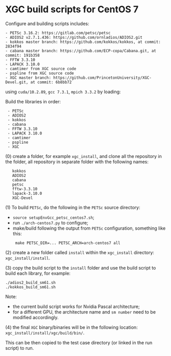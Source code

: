 # XGC build scripts for CentOS 7

Configure and building scripts includes:
```
- PETSc 3.16.2: https://gitlab.com/petsc/petsc
- ADIOS2 v2.7.1.436: https://github.com/ornladios/ADIOS2.git
- kokkos master branch: https://github.com/kokkos/kokkos, at commit: 2834f94
- cabana master branch: https://github.com/ECP-copa/Cabana.git, at commit: 191b358
- FFTW 3.3.10
- LAPACK 3.10.0
- camtimer from XGC source code
- pspline from XGC source code
- XGC master branch: https://github.com/PrincetonUniversity/XGC-Devel.git, at commit: 6b8bb72
```
using `cuda/10.2.89`, `gcc 7.3.1`, `mpich 3.3.2` by loading:

Build the libraries in order:
```
 - PETSc
 - ADIOS2
 - kokkos
 - cabana
 - FFTW 3.3.10
 - LAPACK 3.10.0
 - camtimer
 - pspline
 - XGC
```

(0) create a folder, for example `xgc_install`, and clone all the repository in the folder, all repository in separate folder with the following names:
```
   kokkos
   ADIOS2
   cabana
   petsc
   fftw-3.3.10
   lapack-3.10.0
   XGC-Devel
```

(1) To build `PETSc`, do the following in the `PETSc` source directory:
- `source setupEnvGcc_petsc_centos7.sh`;
- run `./arch-centos7.py` to configure;
- make/build following the output from `PETSc` configuration, something like this:
  ```
   make PETSC_DIR=... PETSC_ARCH=arch-centos7 all
  ```

(2) create a new folder called `install` within the `xgc_install` directory: `xgc_install/install`.

(3) copy the build script to the `install` folder and use the build script to build each library, for example:
```
./adios2_build_sm61.sh
./kokkos_build_sm61.sh
```
Note:
- the current build script works for Nvidia Pascal architecture;
- for a different GPU, the architecture name and `sm number` need to be modified accordingly.

(4) the final `XGC` binary/binaries will be in the following location: `xgc_install/install/xgc/build/bin/`.

This can be then copied to the test case directory (or linked in the run script) to run.
